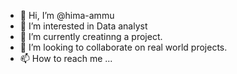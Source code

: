 - 👋 Hi, I’m @hima-ammu
- 👀 I’m interested in Data analyst
- 🌱 I’m currently creatinng a project.
- 💞️ I’m looking to collaborate on real world projects.
- 📫 How to reach me ...

<!---
hima-ammu/hima-ammu is a ✨ special ✨ repository because its `README.md` (this file) appears on your GitHub profile.
You can click the Preview link to take a look at your changes.
--->
